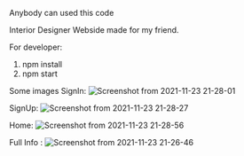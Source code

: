 Anybody can used this code  


Interior Designer Webside made for my friend.

For developer:

1. npm install
2. npm start

Some images 
SignIn:
![Screenshot from 2021-11-23 21-28-01](https://user-images.githubusercontent.com/38357131/143059034-772e6b83-ca4d-4fc4-abbf-53c5345b35ae.png)

SignUp:
![Screenshot from 2021-11-23 21-28-27](https://user-images.githubusercontent.com/38357131/143059044-192f2c6b-3fd5-46b8-b9ec-342927cf1ee4.png)


Home:
![Screenshot from 2021-11-23 21-28-56](https://user-images.githubusercontent.com/38357131/143059154-88bec8a7-db21-4f75-a63f-a41f87c4d90a.png)

Full Info :
![Screenshot from 2021-11-23 21-26-46](https://user-images.githubusercontent.com/38357131/143059276-1956d6da-f3c7-41d5-9388-902109f703e0.png)
